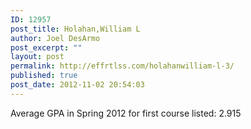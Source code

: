```yaml
---
ID: 12957
post_title: Holahan,William L
author: Joel DesArmo
post_excerpt: ""
layout: post
permalink: http://effrtlss.com/holahanwilliam-l-3/
published: true
post_date: 2012-11-02 20:54:03
---
```

<p>Average GPA in Spring 2012 for first course listed: 2.915</p>